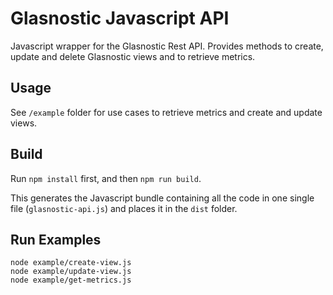 Glasnostic Javascript API
=========================

Javascript wrapper for the Glasnostic Rest API. 
Provides methods to create, update and delete Glasnostic views and to retrieve metrics.

Usage
-----

See `/example` folder for use cases to retrieve metrics and create and update views.

Build
-----

Run `npm install` first, and then `npm run build`.

This generates the Javascript bundle containing all the code in one single file (`glasnostic-api.js`) 
and places it in the `dist` folder.

Run Examples
------------

```
node example/create-view.js
node example/update-view.js
node example/get-metrics.js
```
